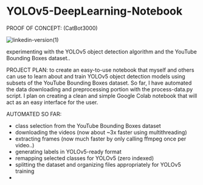 # YOLOv5-DeepLearning-Notebook

PROOF OF CONCEPT: (CatBot3000)

![linkedin-version(1)](https://github.com/c-w-a/YOLOv5-DeepLearning-Notebook/assets/108597555/0874883d-046b-489e-9ede-a67f55448546)

experimenting with the YOLOv5 object detection algorithm and the YouTube Bounding Boxes dataset..

PROJECT PLAN:
to create an easy-to-use notebook that myself and others can use to learn about and train YOLOv5 object detection models using subsets of the YouTube Bounding Boxes dataset. So far, I have automated the data downloading and preprocessing portion with the process-data.py script. I plan on creating a clean and simple Google Colab notebook that will act as an easy interface for the user.

AUTOMATED SO FAR:
- class selection from the YouTube Bounding Boxes dataset
- downloading the videos (now about ~3x faster using multithreading)
- extracting frames (now much faster by only calling ffmpeg once per video..)
- generating labels in YOLOv5-ready format
- remapping selected classes for YOLOv5 (zero indexed)
- splitting the dataset and organizing files appropriately for YOLOv5 training
- 
